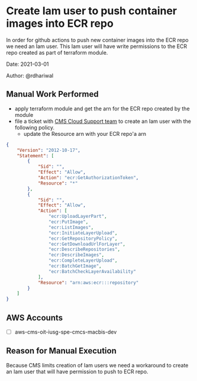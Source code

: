 # Create Iam user to push container images into ECR repo

In order for github actions to push new container images into the ECR repo we need an Iam user. This Iam user will have write permissions to the ECR repo created as part of terraform module. 

Date: 2021-03-01

Author: @rdhariwal

## Manual Work Performed

* apply terraform module and get the arn for the ECR repo created by the module
* file a ticket with [CMS Cloud Support team](https://jiraent.cms.gov/plugins/servlet/desk/portal/22) to create an Iam user with the following policy.
    * update the Resource arn with your ECR repo'a arn

```json
{
    "Version": "2012-10-17",
    "Statement": [
        {
            "Sid": "",
            "Effect": "Allow",
            "Action": "ecr:GetAuthorizationToken",
            "Resource": "*"
        },
        {
            "Sid": "",
            "Effect": "Allow",
            "Action": [
                "ecr:UploadLayerPart",
                "ecr:PutImage",
                "ecr:ListImages",
                "ecr:InitiateLayerUpload",
                "ecr:GetRepositoryPolicy",
                "ecr:GetDownloadUrlForLayer",
                "ecr:DescribeRepositories",
                "ecr:DescribeImages",
                "ecr:CompleteLayerUpload",
                "ecr:BatchGetImage",
                "ecr:BatchCheckLayerAvailability"
            ],
            "Resource": "arn:aws:ecr:::repository"
        }
    ]
}

```

## AWS Accounts

* [ ] aws-cms-oit-iusg-spe-cmcs-macbis-dev

## Reason for Manual Execution

Because CMS limits creation of Iam users we need a workaround to create an Iam user that will have permission to push to ECR repo.